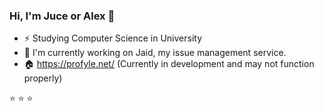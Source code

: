 ### Hi, I'm Juce or Alex :wave:

- ⚡ Studying Computer Science in University
- 🔭 I'm currently working on Jaid, my issue management service.
- 🏠 https://profyle.net/ (Currently in development and may not function properly)

⭐️ ⭐️ ⭐️ 

<!--
**jucedev/jucedev** is a ✨ _special_ ✨ repository because its `README.md` (this file) appears on your GitHub profile.

Here are some ideas to get you started:

- 🔭 I’m currently working on ...
- 🌱 I’m currently learning ...
- 👯 I’m looking to collaborate on ...
- 🤔 I’m looking for help with ...
- 💬 Ask me about ...
- 📫 How to reach me: ...
- 😄 Pronouns: ...
- ⚡ Fun fact: ...
-->
